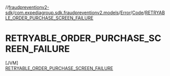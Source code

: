 //[fraudpreventionv2-sdk](../../../../../index.md)/[com.expediagroup.sdk.fraudpreventionv2.models](../../../index.md)/[Error](../../index.md)/[Code](../index.md)/[RETRYABLE_ORDER_PURCHASE_SCREEN_FAILURE](index.md)

# RETRYABLE_ORDER_PURCHASE_SCREEN_FAILURE

[JVM]\
[RETRYABLE_ORDER_PURCHASE_SCREEN_FAILURE](index.md)
